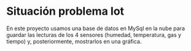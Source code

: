 # Situación problema Iot
En este proyecto usamos una base de datos en MySql en la nube para guardar las lecturas de los 4 sensores (humedad, temperatura, gas y tiempo) y, posteriormente, mostrarlos en una gráfica.
